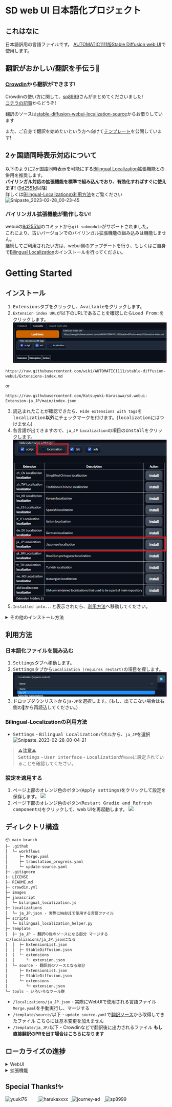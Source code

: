 # SD web UI 日本語化プロジェクト

## これはなに
日本語訳用の言語ファイルです。 [AUTOMATIC1111版Stable Diffusion web UI](https://github.com/AUTOMATIC1111/stable-diffusion-webui)で使用します。


## 翻訳がおかしい/翻訳を手伝う📘
### [Crowdin](https://crowdin.com/project/stable-diffusion-webui-localization-ja_JP/invite?h=cb87e52376d1e1f2ba920b1a8bcccebe1650449)から翻訳ができます!  
Crowdinの使い方に関して、[sp8999](https://twitter.com/sp8999)さんがまとめてくださいました!  
[コチラの記事](https://sp8999.com/stable-diffusion/2023/03/20/870/)からどうぞ!

翻訳のソースは[stable-diffusion-webui-localization-source](https://github.com/harukaxxxx/stable-diffusion-webui-localization-source)からお借りしています  

また、ご自身で翻訳を始めたいという方へ向けて[テンプレート](https://github.com/Katsuyuki-Karasawa/stable-diffusion-webui-localization-template)を公開しています!

## 2ヶ国語同時表示対応について
以下のように2ヶ国語同時表示を可能にする[Bilingual Localization](https://github.com/journey-ad/sd-webui-bilingual-localization)拡張機能との併用を推奨します。    
**バイリンガル対応の拡張機能を標準で組み込んでおり、有効化すればすぐに使えます!** ([9d2551d](https://github.com/AUTOMATIC1111/stable-diffusion-webui/commit/9d2551d593a683d3bd3344cf708df85648210e1c)以降)  
詳しくは[Bilingual-Localizationの利用方法](#Bilingual-Localizationの利用方法)をご覧ください  
![Snipaste_2023-02-28_00-23-45](https://user-images.githubusercontent.com/16256221/221622328-a4e46b1c-f202-4a41-9a56-3df96c823f42.png)
### バイリンガル拡張機能が動作しない!
webuiの[9d2551d](https://github.com/AUTOMATIC1111/stable-diffusion-webui/commit/9d2551d593a683d3bd3344cf708df85648210e1c)のコミットから`git submodule`がサポートされました。  
これにより、古いバージョンでのバイリンガル拡張機能の組み込みは機能しません。  
継続してご利用されたい方は、webui側のアップデートを行う、もしくはご自身で[Bilingual Localization](https://github.com/journey-ad/sd-webui-bilingual-localization)のインストールを行ってください。

# Getting Started
## インストール
1. <kbd>Extensions</kbd>タブをクリックし、<kbd>Available</kbd>をクリックします。
2. `Extension index URL`が以下のURLであることを確認したら<kbd>Load From:</kbd>をクリックします。
![](./images/official-extensions-list1.png)
```
https://raw.githubusercontent.com/wiki/AUTOMATIC1111/stable-diffusion-webui/Extensions-index.md
```
or
```
https://raw.githubusercontent.com/Katsuyuki-Karasawa/sd.webui-Extension-ja_JP/main/index.json
```

3. 読込まれたことが確認できたら、`Hide extensions with tags`を<kbd>localization</kbd>**以外**にチェックマークを付けます。(<kbd>localization</kbd>にはつけません)
4. 各言語が出てきますので、`ja_JP Localization`の項目の<kbd>Install</kbd>をクリックします。
![](./images/official-extensions-list2.png)
5. `Installed into...`と表示されたら、[利用方法](#利用方法)へ移動してください。

<details>
<summary>その他のインストール方法</summary>

## 拡張機能のリポジトリのURLからインストール
1. <kbd>Extensions</kbd>タブをクリックし、`URL for extension's git repository`のテキストボックスに以下のURLをペーストします。
```
https://github.com/Katsuyuki-Karasawa/stable-diffusion-webui-localization-ja_JP
```
2. <kbd>Install</kbd>をクリックします。
3. `Installed into...`と表示されたら、[利用方法](#利用方法)へ移動してください。
![](./images/install-from-url.png)


## 手動でインストール
1. [zipファイル](https://github.com/Katsuyuki-Karasawa/stable-diffusion-webui-localization-ja_JP/archive/refs/heads/main.zip)をダウンロードします。
2. ダウンロードしたzipを`stable-diffusion-webui`以下の`extensions`に移動させます。
![](./images/local-install-dir.png)
3. zipファイルを右クリックして、**すべて展開**します。
4. 展開されたことが確認できたら、[利用方法](#利用方法)へ移動してください。

## 日本語化ファイルを直接読み込む(非推奨)
**この手順はWeb UIからのアップデートができません。**  
**また、この手順はアップデートにて廃止される可能性があるためご注意ください。**  
1. [jsonファイル](https://raw.githubusercontent.com/Katsuyuki-Karasawa/stable-diffusion-webui-localization-ja_JP/main/localizations/ja_JP.json)にアクセスする。
2. 右クリックから`名前を付けて保存...`、もしくは`Ctrl+S`で保存します。  
![](./images/save-json.png)
3. 保存先は`stable-diffusion-webui`以下の`localizations`です。  
![](./images/local-json-dir.png)
4. 保存されたことを確認したら、[利用方法](#利用方法)へ移動してください。  
</details>

## 利用方法
### 日本語化ファイルを読み込む
1. <kbd>Settings</kbd>タブへ移動します。
2. <kbd>Settings</kbd>タブから`Localization (requires restart)`の項目を探します。
![](./images/localozation-section.png)
3. ドロップダウンリストから`ja-JP`を選択します。(もし、出てこない場合は右側の🔄から再読込してください。)

### Bilingual-Localizationの利用方法
- <kbd>Settings</kbd> - <kbd>Bilingual Localization</kbd>パネルから、`ja_JP`を選択
![Snipaste_2023-02-28_00-04-21](https://user-images.githubusercontent.com/16256221/221625729-73519629-8c1f-4eb5-99db-a1d3f4b58a87.png)

> **⚠️注意⚠️**  
<kbd>Settings</kbd> - <kbd>User interface</kbd> - <kbd>Localization</kbd>が`None`に設定されていることを確認してください。

### 設定を適用する
1. ページ上部のオレンジ色のボタン(<kbd>Apply settings</kbd>)をクリックして設定を保存します。
![](https://user-images.githubusercontent.com/60730393/202901412-26765c04-e69c-4beb-a56b-9e310ed273ca.png)
2. ページ下部のオレンジ色のボタン(<kbd>Restart Gradio and Refresh components</kbd>)をクリックして、web UIを再起動します。
![](https://user-images.githubusercontent.com/60730393/202901401-de7d34e9-67c6-4f39-8f5f-b0c0c7a58b54.png)

## ディレクトリ構造 
```
📦 main branch
├─ .github
│  └─ workflows
│     ├─ Merge.yaml
│     ├─ translation_progress.yaml
│     └─ update-source.yaml
├─ .gitignore
├─ LICENSE
├─ README.md
├─ crowdin.yml
├─ images
├─ javascript
│  └─ bilingual_localization.js
├─ localizations
│  └─ ja_JP.json - 実際にWebUIで使用する言語ファイル
├─ scripts
│  └─ bilingual_localization_helper.py
├─ template
│  ├─ ja_JP - 翻訳の後のソースになる部分 マージすると/localizaions/ja_JP.jsonになる
│  │  ├─ ExtensionList.json
│  │  ├─ StableDiffusion.json
│  │  └─ extensions
│  │     └─ extension.json
│  └─ source - 翻訳前のソースとなる部分
│     ├─ ExtensionList.json
│     ├─ StableDiffusion.json
│     └─ extensions
│        └─ extension.json
└─ tools - いろいろなツール群
```
 - `/localizations/ja_JP.json` - 実際にWebUIで使用される言語ファイル `Merge.yaml`を手動実行し、マージする  
 - `/template/source/`以下 - `update_source.yaml`で[翻訳ソース](https://github.com/harukaxxxx/stable-diffusion-webui-localization-source)から取得してきたファイル こちらには基本変更を加えません  
 - `/template/ja_JP/`以下 - Crowdinなどで翻訳後に出力されるファイル **もし直接翻訳のPRを出す場合はこちらになります**

## ローカライズの進捗

<details>
<summary>WebUI</summary>

- [x] ![ExtensionList translated 100%](https://geps.dev/progress/100?dangerColor=c9f2dc&warningColor=6cc570&successColor=00ff7f) [ExtensionList](https://raw.githubusercontent.com/wiki/AUTOMATIC1111/stable-diffusion-webui/Extensions-index.md)
- [x] ![StableDiffusion translated 100%](https://geps.dev/progress/100?dangerColor=c9f2dc&warningColor=6cc570&successColor=00ff7f) [StableDiffusion](https://github.com/AUTOMATIC1111/stable-diffusion-webui)
</details>

<details>
<summary>拡張機能</summary>

- [x] ![DreamArtist-sd-webui-extension translated 100%](https://geps.dev/progress/100?dangerColor=c9f2dc&warningColor=6cc570&successColor=00ff7f) [DreamArtist-sd-webui-extension](https://github.com/7eu7d7/DreamArtist-sd-webui-extension)
- [x] ![SD-latent-mirroring translated 100%](https://geps.dev/progress/100?dangerColor=c9f2dc&warningColor=6cc570&successColor=00ff7f) [SD-latent-mirroring](https://github.com/dfaker/SD-latent-mirroring)
- [x] ![a1111-sd-webui-haku-img translated 100%](https://geps.dev/progress/100?dangerColor=c9f2dc&warningColor=6cc570&successColor=00ff7f) [a1111-sd-webui-haku-img](https://github.com/KohakuBlueleaf/a1111-sd-webui-haku-img)
- [x] ![a1111-sd-webui-tagcomplete translated 100%](https://geps.dev/progress/100?dangerColor=c9f2dc&warningColor=6cc570&successColor=00ff7f) [a1111-sd-webui-tagcomplete](https://github.com/DominikDoom/a1111-sd-webui-tagcomplete)
- [x] ![a1111-stable-diffusion-webui-vram-estimator translated 100%](https://geps.dev/progress/100?dangerColor=c9f2dc&warningColor=6cc570&successColor=00ff7f) [a1111-stable-diffusion-webui-vram-estimator](https://github.com/space-nuko/a1111-stable-diffusion-webui-vram-estimator)
- [x] ![auto-sd-paint-ext translated 100%](https://geps.dev/progress/100?dangerColor=c9f2dc&warningColor=6cc570&successColor=00ff7f) [auto-sd-paint-ext](https://github.com/Interpause/auto-sd-paint-ext)
- [x] ![deforum-for-automatic1111-webui translated 100%](https://geps.dev/progress/100?dangerColor=c9f2dc&warningColor=6cc570&successColor=00ff7f) [deforum-for-automatic1111-webui](https://github.com/deforum-art/deforum-for-automatic1111-webui)
- [x] ![novelai-2-local-prompt translated 100%](https://geps.dev/progress/100?dangerColor=c9f2dc&warningColor=6cc570&successColor=00ff7f) [novelai-2-local-prompt](https://github.com/animerl/novelai-2-local-prompt)
- [x] ![openOutpaint-webUI-extension translated 100%](https://geps.dev/progress/100?dangerColor=c9f2dc&warningColor=6cc570&successColor=00ff7f) [openOutpaint-webUI-extension](https://github.com/zero01101/openOutpaint-webUI-extension)
- [x] ![openpose-editor translated 100%](https://geps.dev/progress/100?dangerColor=c9f2dc&warningColor=6cc570&successColor=00ff7f) [openpose-editor](https://github.com/fkunn1326/openpose-editor)
- [x] ![posex translated 100%](https://geps.dev/progress/100?dangerColor=c9f2dc&warningColor=6cc570&successColor=00ff7f) [posex](https://github.com/hnmr293/posex)
- [x] ![sd-3dmodel-loader translated 100%](https://geps.dev/progress/100?dangerColor=c9f2dc&warningColor=6cc570&successColor=00ff7f) [sd-3dmodel-loader](https://github.com/jtydhr88/sd-3dmodel-loader)
- [x] ![sd-dynamic-prompts translated 100%](https://geps.dev/progress/100?dangerColor=c9f2dc&warningColor=6cc570&successColor=00ff7f) [sd-dynamic-prompts]()
- [x] ![sd-model-preview-xd translated 100%](https://geps.dev/progress/100?dangerColor=c9f2dc&warningColor=6cc570&successColor=00ff7f) [sd-model-preview-xd](https://github.com/CurtisDS/sd-model-preview-xd)
- [x] ![sd-webui-additional-networks translated 100%](https://geps.dev/progress/100?dangerColor=c9f2dc&warningColor=6cc570&successColor=00ff7f) [sd-webui-additional-networks](https://github.com/kohya-ss/sd-webui-additional-networks)
- [x] ![sd-webui-bilingual-localization translated 100%](https://geps.dev/progress/100?dangerColor=c9f2dc&warningColor=6cc570&successColor=00ff7f) [sd-webui-bilingual-localization](https://github.com/journey-ad/sd-webui-bilingual-localization)
- [x] ![sd-webui-controlnet translated 100%](https://geps.dev/progress/100?dangerColor=c9f2dc&warningColor=6cc570&successColor=00ff7f) [sd-webui-controlnet](https://github.com/Mikubill/sd-webui-controlnet)
- [x] ![sd-webui-depth-lib translated 100%](https://geps.dev/progress/100?dangerColor=c9f2dc&warningColor=6cc570&successColor=00ff7f) [sd-webui-depth-lib](https://github.com/jexom/sd-webui-depth-lib)
- [x] ![sd-webui-llul translated 100%](https://geps.dev/progress/100?dangerColor=c9f2dc&warningColor=6cc570&successColor=00ff7f) [sd-webui-llul](https://github.com/hnmr293/sd-webui-llul)
- [x] ![sd-webui-tunnels translated 100%](https://geps.dev/progress/100?dangerColor=c9f2dc&warningColor=6cc570&successColor=00ff7f) [sd-webui-tunnels](https://github.com/Bing-su/sd-webui-tunnels)
- [x] ![sd_dreambooth_extension translated 100%](https://geps.dev/progress/100?dangerColor=c9f2dc&warningColor=6cc570&successColor=00ff7f) [sd_dreambooth_extension]()
- [x] ![sd_smartprocess translated 100%](https://geps.dev/progress/100?dangerColor=c9f2dc&warningColor=6cc570&successColor=00ff7f) [sd_smartprocess](https://github.com/d8ahazard/sd_smartprocess)
- [x] ![seed_travel translated 100%](https://geps.dev/progress/100?dangerColor=c9f2dc&warningColor=6cc570&successColor=00ff7f) [seed_travel](https://github.com/yownas/seed_travel)
- [x] ![stable-diffusion-webui-aesthetic-gradients translated 100%](https://geps.dev/progress/100?dangerColor=c9f2dc&warningColor=6cc570&successColor=00ff7f) [stable-diffusion-webui-aesthetic-gradients](https://github.com/AUTOMATIC1111/stable-diffusion-webui-aesthetic-gradients)
- [x] ![stable-diffusion-webui-aesthetic-image-scorer translated 100%](https://geps.dev/progress/100?dangerColor=c9f2dc&warningColor=6cc570&successColor=00ff7f) [stable-diffusion-webui-aesthetic-image-scorer](https://github.com/tsngo/stable-diffusion-webui-aesthetic-image-scorer)
- [x] ![stable-diffusion-webui-artists-to-study translated 100%](https://geps.dev/progress/100?dangerColor=c9f2dc&warningColor=6cc570&successColor=00ff7f) [stable-diffusion-webui-artists-to-study](https://github.com/camenduru/stable-diffusion-webui-artists-to-study)
- [x] ![stable-diffusion-webui-conditioning-highres-fix translated 100%](https://geps.dev/progress/100?dangerColor=c9f2dc&warningColor=6cc570&successColor=00ff7f) [stable-diffusion-webui-conditioning-highres-fix](https://github.com/klimaleksus/stable-diffusion-webui-conditioning-highres-fix)
- [x] ![stable-diffusion-webui-daam translated 100%](https://geps.dev/progress/100?dangerColor=c9f2dc&warningColor=6cc570&successColor=00ff7f) [stable-diffusion-webui-daam](https://github.com/toriato/stable-diffusion-webui-daam)
- [ ] ![stable-diffusion-webui-dataset-tag-editor translated 95%](https://geps.dev/progress/95?dangerColor=c9f2dc&warningColor=6cc570&successColor=00ff7f) [stable-diffusion-webui-dataset-tag-editor]()
- [x] ![stable-diffusion-webui-depthmap-script translated 100%](https://geps.dev/progress/100?dangerColor=c9f2dc&warningColor=6cc570&successColor=00ff7f) [stable-diffusion-webui-depthmap-script](https://github.com/thygate/stable-diffusion-webui-depthmap-script)
- [x] ![stable-diffusion-webui-embedding-editor translated 100%](https://geps.dev/progress/100?dangerColor=c9f2dc&warningColor=6cc570&successColor=00ff7f) [stable-diffusion-webui-embedding-editor]()
- [x] ![stable-diffusion-webui-images-browser translated 100%](https://geps.dev/progress/100?dangerColor=c9f2dc&warningColor=6cc570&successColor=00ff7f) [stable-diffusion-webui-images-browser]()
- [x] ![stable-diffusion-webui-inspiration translated 100%](https://geps.dev/progress/100?dangerColor=c9f2dc&warningColor=6cc570&successColor=00ff7f) [stable-diffusion-webui-inspiration](https://github.com/yfszzx/stable-diffusion-webui-inspiration)
- [x] ![stable-diffusion-webui-pixelization translated 100%](https://geps.dev/progress/100?dangerColor=c9f2dc&warningColor=6cc570&successColor=00ff7f) [stable-diffusion-webui-pixelization](https://github.com/AUTOMATIC1111/stable-diffusion-webui-pixelization)
- [x] ![stable-diffusion-webui-randomize translated 100%](https://geps.dev/progress/100?dangerColor=c9f2dc&warningColor=6cc570&successColor=00ff7f) [stable-diffusion-webui-randomize]()
- [x] ![stable-diffusion-webui-text2prompt translated 100%](https://geps.dev/progress/100?dangerColor=c9f2dc&warningColor=6cc570&successColor=00ff7f) [stable-diffusion-webui-text2prompt](https://github.com/toshiaki1729/stable-diffusion-webui-text2prompt)
- [x] ![stable-diffusion-webui-tokenizer translated 100%](https://geps.dev/progress/100?dangerColor=c9f2dc&warningColor=6cc570&successColor=00ff7f) [stable-diffusion-webui-tokenizer](https://github.com/AUTOMATIC1111/stable-diffusion-webui-tokenizer)
- [x] ![stable-diffusion-webui-two-shot translated 100%](https://geps.dev/progress/100?dangerColor=c9f2dc&warningColor=6cc570&successColor=00ff7f) [stable-diffusion-webui-two-shot](https://github.com/opparco/stable-diffusion-webui-two-shot)
- [x] ![training-picker translated 100%](https://geps.dev/progress/100?dangerColor=c9f2dc&warningColor=6cc570&successColor=00ff7f) [training-picker](https://github.com/Maurdekye/training-picker)
- [x] ![ultimate-upscale-for-automatic1111 translated 100%](https://geps.dev/progress/100?dangerColor=c9f2dc&warningColor=6cc570&successColor=00ff7f) [ultimate-upscale-for-automatic1111](https://github.com/Coyote-A/ultimate-upscale-for-automatic1111)
- [x] ![unprompted translated 100%](https://geps.dev/progress/100?dangerColor=c9f2dc&warningColor=6cc570&successColor=00ff7f) [unprompted](https://github.com/ThereforeGames/unprompted)
- [x] ![multidiffusion-upscaler-for-automatic1111 translated 100%](https://geps.dev/progress/100?dangerColor=c9f2dc&warningColor=6cc570&successColor=00ff7f) [multidiffusion-upscaler-for-automatic1111](https://github.com/pkuliyi2015/multidiffusion-upscaler-for-automatic1111)
- [x] ![stable-diffusion-webui-rembg translated 100%](https://geps.dev/progress/100?dangerColor=c9f2dc&warningColor=6cc570&successColor=00ff7f) [stable-diffusion-webui-rembg](https://github.com/AUTOMATIC1111/stable-diffusion-webui-rembg)
- [x] ![shift-attention translated 100%](https://geps.dev/progress/100?dangerColor=c9f2dc&warningColor=6cc570&successColor=00ff7f) [shift-attention](https://github.com/yownas/shift-attention)
- [x] ![sd-webui-aspect-ratio-helper translated 100%](https://geps.dev/progress/100?dangerColor=c9f2dc&warningColor=6cc570&successColor=00ff7f) [sd-webui-aspect-ratio-helper](https://github.com/thomasasfk/sd-webui-aspect-ratio-helper)
- [x] ![stable-diffusion-webui-state translated 100%](https://geps.dev/progress/100?dangerColor=c9f2dc&warningColor=6cc570&successColor=00ff7f) [stable-diffusion-webui-state](https://github.com/ilian6806/stable-diffusion-webui-state)
- [x] ![stable-diffusion-webui-wd14-tagger translated 100%](https://geps.dev/progress/100?dangerColor=c9f2dc&warningColor=6cc570&successColor=00ff7f) [stable-diffusion-webui-wd14-tagger]()
- [x] ![sd-webui-cutoff translated 100%](https://geps.dev/progress/100?dangerColor=c9f2dc&warningColor=6cc570&successColor=00ff7f) [sd-webui-cutoff]()
- [x] ![stable-diffusion-webui-auto-translate-language translated 100%](https://geps.dev/progress/100?dangerColor=c9f2dc&warningColor=6cc570&successColor=00ff7f) [stable-diffusion-webui-auto-translate-language]()
- [x] ![stable-diffusion-webui-blip2-captioner translated 100%](https://geps.dev/progress/100?dangerColor=c9f2dc&warningColor=6cc570&successColor=00ff7f) [stable-diffusion-webui-blip2-captioner]()
- [x] ![stable-diffusion-webui-cafe-aesthetic translated 100%](https://geps.dev/progress/100?dangerColor=c9f2dc&warningColor=6cc570&successColor=00ff7f) [stable-diffusion-webui-cafe-aesthetic]()
</details>

## Special Thanks!✨
<a href=https://github.com/yuuki76/webui-localization-ja_JP><img src="https://github.com/yuuki76.png" alt="yuuki76" style="display: inline-block; width: 100px; height: 100px;">
<a href=https://github.com/harukaxxxx/stable-diffusion-webui-localization-source><img src="https://github.com/harukaxxxx.png" alt="harukaxxxx" style="display: inline-block; width: 100px; height: 100px;">
<a href=https://github.com/journey-ad/sd-webui-bilingual-localization><img src="https://github.com/journey-ad.png" alt="journey-ad" style="display: inline-block; width: 100px; height: 100px;">
<a href=https://sp8999.com/stable-diffusion/2023/03/20/870/><img src="https://pbs.twimg.com/profile_images/1611351286477377538/86YeQooS.jpg" alt="sp8999" style="display: inline-block; width: 100px; height: 100px;">
